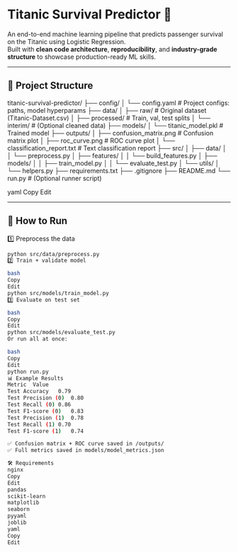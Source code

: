 # Titanic Survival Predictor 🚢

An end-to-end machine learning pipeline that predicts passenger survival on the Titanic using Logistic Regression.  
Built with **clean code architecture**, **reproducibility**, and **industry-grade structure** to showcase production-ready ML skills.

---

## 📂 Project Structure

titanic-survival-predictor/
├── config/
│ └── config.yaml # Project configs: paths, model hyperparams
├── data/
│ ├── raw/ # Original dataset (Titanic-Dataset.csv)
│ ├── processed/ # Train, val, test splits
│ └── interim/ # (Optional cleaned data)
├── models/
│ └── titanic_model.pkl # Trained model
├── outputs/
│ ├── confusion_matrix.png # Confusion matrix plot
│ ├── roc_curve.png # ROC curve plot
│ └── classification_report.txt # Text classification report
├── src/
│ ├── data/
│ │ └── preprocess.py
│ ├── features/
│ │ └── build_features.py
│ ├── models/
│ │ ├── train_model.py
│ │ └── evaluate_test.py
│ └── utils/
│ └── helpers.py
├── requirements.txt
├── .gitignore
├── README.md
└── run.py # (Optional runner script)

yaml
Copy
Edit

---

## 🚀 How to Run

1️⃣ Preprocess the data
```bash
python src/data/preprocess.py
2️⃣ Train + validate model

bash
Copy
Edit
python src/models/train_model.py
3️⃣ Evaluate on test set

bash
Copy
Edit
python src/models/evaluate_test.py
Or run all at once:

bash
Copy
Edit
python run.py
📊 Example Results
Metric	Value
Test Accuracy	0.79
Test Precision (0)	0.80
Test Recall (0)	0.86
Test F1-score (0)	0.83
Test Precision (1)	0.78
Test Recall (1)	0.70
Test F1-score (1)	0.74

✅ Confusion matrix + ROC curve saved in /outputs/
✅ Full metrics saved in models/model_metrics.json

🛠 Requirements
nginx
Copy
Edit
pandas
scikit-learn
matplotlib
seaborn
pyyaml
joblib
yaml
Copy
Edit

